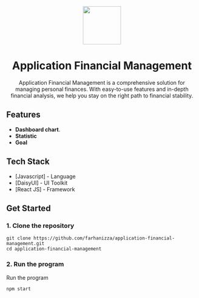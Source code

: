 <div align="center">
  <img src="![image](https://github.com/farhanizza/application-financial-management/assets/56186641/129f1f89-2487-4fdc-8fa6-11fcca08567b)" width="100px"/>
  <h1 align="center">Application Financial Management</h1>

Application Financial Management is a comprehensive solution for managing personal finances. With easy-to-use features and in-depth financial analysis, we help you stay on the right path to financial stability.

</div>

## Features
- **Dashboard chart**.
- **Statistic**
- **Goal**

## Tech Stack
- [Javascript] - Language
- [DaisyUI] - UI Toolkit
- [React JS] - Framework

## Get Started
### 1. Clone the repository

```shell
git clone https://github.com/farhanizza/application-financial-management.git
cd application-financial-management
```

### 2. Run the program
Run the program 
```shell
npm start
```
